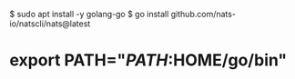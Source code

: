 $ sudo apt install -y golang-go
$ go install github.com/nats-io/natscli/nats@latest

# export PATH="$PATH:$HOME/go/bin"

